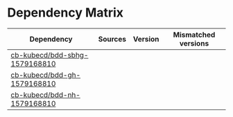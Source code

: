# Dependency Matrix

Dependency | Sources | Version | Mismatched versions
---------- | ------- | ------- | -------------------
[cb-kubecd/bdd-sbhg-1579168810](https://github.com/cb-kubecd/bdd-sbhg-1579168810.git) |  | []() | 
[cb-kubecd/bdd-gh-1579168810](https://github.com/cb-kubecd/bdd-gh-1579168810.git) |  | []() | 
[cb-kubecd/bdd-nh-1579168810](https://github.com/cb-kubecd/bdd-nh-1579168810.git) |  | []() | 
